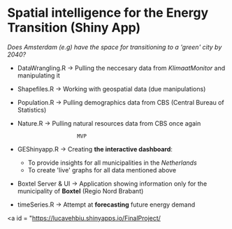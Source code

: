# Spatial intelligence for the Energy Transition (Shiny App)

_Does Amsterdam (e.g) have the space for transitioning to a 'green' city by 2040?_

- DataWrangling.R -> Pulling the neccesary data from _KlimaatMonitor_ and manipulating it
- Shapefiles.R -> Working with geospatial data (due manipulations)
- Population.R -> Pulling demographics data from CBS (Central Bureau of Statistics)
- Nature.R -> Pulling natural resources data from CBS once again

                         MVP
- GEShinyapp.R -> Creating **the interactive dashboard**:
   - To provide insights for all municipalities in the _Netherlands_
   - To create 'live' graphs for all data mentioned above
   
   
- Boxtel Server & UI -> Application showing information only for the municipality of **Boxtel** (Regio Nord Brabant)
- timeSeries.R -> Attempt at **forecasting** future energy demand

<a id = "https://lucavehbiu.shinyapps.io/FinalProject/ </a>
